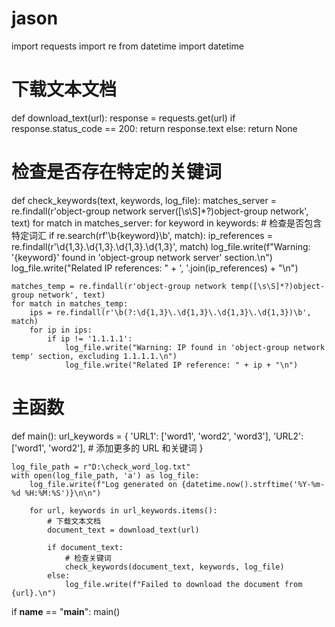 # jason
import requests
import re
from datetime import datetime

# 下载文本文档
def download_text(url):
    response = requests.get(url)
    if response.status_code == 200:
        return response.text
    else:
        return None

# 检查是否存在特定的关键词
def check_keywords(text, keywords, log_file):
    matches_server = re.findall(r'object-group network server([\s\S]*?)object-group network', text)
    for match in matches_server:
        for keyword in keywords:
            # 检查是否包含特定词汇
            if re.search(rf'\b{keyword}\b', match):
                ip_references = re.findall(r'\d{1,3}\.\d{1,3}\.\d{1,3}\.\d{1,3}', match)
                log_file.write(f"Warning: '{keyword}' found in 'object-group network server' section.\n")
                log_file.write("Related IP references: " + ', '.join(ip_references) + "\n")

    matches_temp = re.findall(r'object-group network temp([\s\S]*?)object-group network', text)
    for match in matches_temp:
        ips = re.findall(r'\b(?:\d{1,3}\.\d{1,3}\.\d{1,3}\.\d{1,3})\b', match)
        for ip in ips:
            if ip != '1.1.1.1':
                log_file.write("Warning: IP found in 'object-group network temp' section, excluding 1.1.1.1.\n")
                log_file.write("Related IP reference: " + ip + "\n")

# 主函数
def main():
    url_keywords = {
        'URL1': ['word1', 'word2', 'word3'],
        'URL2': ['word1', 'word2'],
        # 添加更多的 URL 和关键词
    }

    log_file_path = r"D:\check_word_log.txt"
    with open(log_file_path, 'a') as log_file:
        log_file.write(f"Log generated on {datetime.now().strftime('%Y-%m-%d %H:%M:%S')}\n\n")

        for url, keywords in url_keywords.items():
            # 下载文本文档
            document_text = download_text(url)

            if document_text:
                # 检查关键词
                check_keywords(document_text, keywords, log_file)
            else:
                log_file.write(f"Failed to download the document from {url}.\n")

if __name__ == "__main__":
    main()
